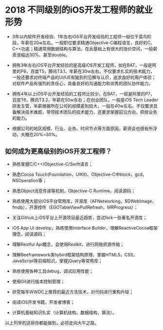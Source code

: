 # 2018 不同级别的iOS开发工程师的就业形势

* 3年以内软件开发经验、1年左右iOS平台开发经验的工程师一般位于菜鸟阶段，年薪在20w左右。一般职位要求精通Objective-C编程语言，良好的C、C++功底；精通常用数据结构与算法。在此基础上有很大的涨价空间，一般薪资涨幅达30%、甚至double。

* 拥有3年左右iOS平台开发经验的是高级iOS开发工程师，如在BAT，一般是阿里的P6，百度T5，腾讯T3.1，年薪在30w左右。不仅要求扎实的技术能力，一般还要求对终端产品的UI/UE有独到的见解与认识，追求良好的用户体验；对软件产品有强烈的责任心，具备良好的沟通能力和优秀的团队协作能力。

* 拥有4年以上iOS平台开发经验的工程师比较少。在BAT，一般是阿里的P7，百度T6，腾讯T3.2，年薪在50w左右；在创业团队，一般是iOS Tech Leader 研发主管，年薪根据所在公司的规模差别较大，一般在40w左右。不仅要求具备解决技术难题，带领技术团队的技术能力，还要求掌握前沿方向，把控业务的能力。

* 根据公司的地区规模、行业、业务、时间节点等方面原因，薪资会也很有所浮动，大概在20%~30%。

## 如何成为更高级别的iOS开发工程师？

* 熟练掌握C/C++/Objective-C/Swift语言；



* 熟悉Cocoa Touch(Foundation，UIKit)、Objective-C中block，gcd，NSOperation等；



* 熟悉Object消息传递等机制，Objective-C Runtime，阅读源码；



* 熟练使用大部分iOS平台常用库，开源库（AFNetworking，SDWebImage，fmdb），开源控件（EGOTableViewPullRefresh，MRProgress）；



* 关注Github上iOS平台上开源项目最近趋势，尝试fork一些著名开源库；



* iOS App UI develop，熟练使用Interface Builder，理解ReactiveCocoa框架理念，阅读源码；



* 理解Restful Api概念，会使用Restkit，进行网络资源传输；



* 理解Beeframework类hybird框架结构原理，掌握HTML5，CSS，JavaScript等前端知识，掌握jQuery等常用库；



* 熟练使用各种工具debug，调试应用性能；



* 使用Git进行版本控制管理；



* 研究每年WWDC上推荐的最近方法技术，对代码进行重构升级；



* 阅读iOS开发书籍，开发者博客；



* 计算机基础知识扎实（计算机结构，数据结构，算法）。

以上列举的这些你都能做到，必将走向大牛之路。

